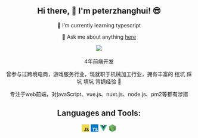 <div align="center">
<h2 >Hi there, 👋 I'm peterzhanghui! 😎</h2>

<p>🌱 I’m currently learning typescript</p>
💬 Ask me about anything <a href="https://github.com/peterzhanghui/peterzhanghui/issues">here</a>
</div>

<p align="center">
  <img src="https://github-readme-stats.vercel.app/api?username=peterzhanghui&show_icons=true&theme=graywhite"/>
</p>

<p align="center"> 4年前端开发 </p>  
<p align="center"> 曾参与过跨境电商，游戏服务行业，现就职于机械加工行业，拥有丰富的 挖坑 踩坑 填坑 背锅经验 🐶   </p>  
<p align="center"> 专注于web前端，对javaScript、vue.js、nuxt.js、node.js、pm2等都有涉猎</p>
  <div align="center">
<h2>Languages and Tools:</h2>  
<code><img height="20" src="https://raw.githubusercontent.com/github/explore/80688e429a7d4ef2fca1e82350fe8e3517d3494d/topics/javascript/javascript.png"></code>
<code><img height="20" src="https://raw.githubusercontent.com/github/explore/80688e429a7d4ef2fca1e82350fe8e3517d3494d/topics/typescript/typescript.png"></code>
<code><img height="20" src="https://raw.githubusercontent.com/github/explore/80688e429a7d4ef2fca1e82350fe8e3517d3494d/topics/vue/vue.png"></code>
<code><img height="20" src="https://raw.githubusercontent.com/github/explore/80688e429a7d4ef2fca1e82350fe8e3517d3494d/topics/nodejs/nodejs.png"></code>

</div>
